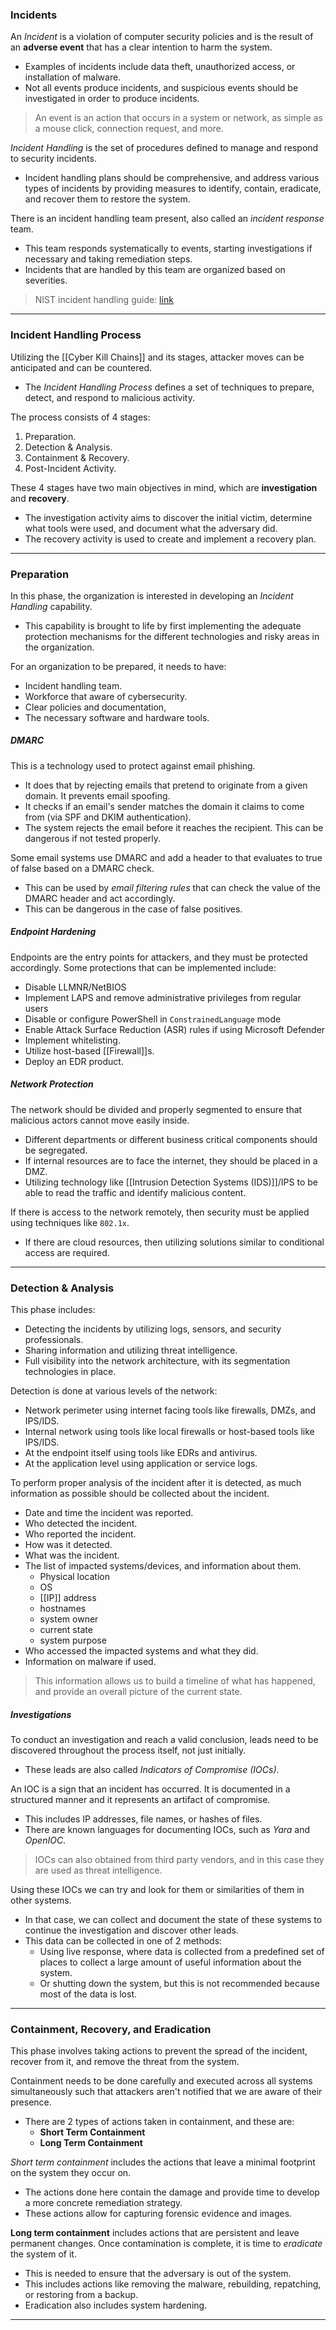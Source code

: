 ### Incidents

An _Incident_ is a violation of computer security policies and is the result of an **adverse event** that has a clear intention to harm the system.
- Examples of incidents include data theft, unauthorized access, or installation of malware.
- Not all events produce incidents, and suspicious events should be investigated in order to produce incidents.

> An event is an action that occurs in a system or network, as simple as a mouse click, connection request, and more.

_Incident Handling_ is the set of procedures defined to manage and respond to security incidents.
- Incident handling plans should be comprehensive, and address various types of incidents by providing measures to identify, contain, eradicate, and recover them to restore the system.

There is an incident handling team present, also called an _incident response_ team.
- This team responds systematically to events, starting investigations if necessary and taking remediation steps.
- Incidents that are handled by this team are organized based on severities.

> NIST incident handling guide: [link](https://nvlpubs.nist.gov/nistpubs/SpecialPublications/NIST.SP.800-61r2.pdf)

---
### Incident Handling Process

Utilizing the [[Cyber Kill Chains]] and its stages, attacker moves can be anticipated and can be countered.
- The _Incident Handling Process_ defines a set of techniques to prepare, detect, and respond to malicious activity.

The process consists of 4 stages:
1. Preparation.
2. Detection & Analysis.
3. Containment & Recovery.
4. Post-Incident Activity.

These 4 stages have two main objectives in mind, which are **investigation** and **recovery**.
- The investigation activity aims to discover the initial victim, determine what tools were used, and document what the adversary did.
- The recovery activity is used to create and implement a recovery plan.

---
### Preparation

In this phase, the organization is interested in developing an _Incident Handling_ capability.
- This capability is brought to life by first implementing the adequate protection mechanisms for the different technologies and risky areas in the organization.

For an organization to be prepared, it needs to have:
- Incident handling team.
- Workforce that aware of cybersecurity.
- Clear policies and documentation,
- The necessary software and hardware tools.

##### DMARC

This is a technology used to protect against email phishing.
- It does that by rejecting emails that pretend to originate from a given domain. It prevents email spoofing.
- It checks if an email's sender matches the domain it claims to come from (via SPF and DKIM authentication).
- The system rejects the email before it reaches the recipient. This can be dangerous if not tested properly.

Some email systems use DMARC and add a header to that evaluates to true of false based on a DMARC check.
- This can be used by _email filtering rules_ that can check the value of the DMARC header and act accordingly.
- This can be dangerous in the case of false positives.

##### Endpoint Hardening

Endpoints are the entry points for attackers, and they must be protected accordingly. Some protections that can be implemented include:
- Disable LLMNR/NetBIOS
- Implement LAPS and remove administrative privileges from regular users
- Disable or configure PowerShell in `ConstrainedLanguage` mode
- Enable Attack Surface Reduction (ASR) rules if using Microsoft Defender
- Implement whitelisting.
- Utilize host-based [[Firewall]]s.
- Deploy an EDR product.

##### Network Protection

The network should be divided and properly segmented to ensure that malicious actors cannot move easily inside.
- Different departments or different business critical components should be segregated.
- If internal resources are to face the internet, they should be placed in a DMZ.
- Utilizing technology like [[Intrusion Detection Systems (IDS)]]/IPS to be able to read the traffic and identify malicious content.

If there is access to the network remotely, then security must be applied using techniques like `802.1x`.
- If there are cloud resources, then utilizing solutions similar to conditional access are required.

---
### Detection & Analysis

This phase includes:
- Detecting the incidents by utilizing logs, sensors, and security professionals.
- Sharing information and utilizing threat intelligence.
- Full visibility into the network architecture, with its segmentation technologies in place.

Detection is done at various levels of the network:
- Network perimeter using internet facing tools like firewalls, DMZs, and IPS/IDS.
- Internal network using tools like local firewalls or host-based tools like IPS/IDS.
- At the endpoint itself using tools like EDRs and antivirus.
- At the application level using application or service logs.

To perform proper analysis of the incident after it is detected, as much information as possible should be collected about the incident.
- Date and time the incident was reported.
- Who detected the incident.
- Who reported the incident.
- How was it detected.
- What was the incident.
- The list of impacted systems/devices, and information about them.
    - Physical location
    - OS
    - [[IP]] address
    - hostnames
    - system owner
    - current state
    - system purpose
- Who accessed the impacted systems and what they did.
- Information on malware if used.

> This information allows us to build a timeline of what has happened, and provide an overall picture of the current state.

##### Investigations

To conduct an investigation and reach a valid conclusion, leads need to be discovered throughout the process itself, not just initially.
- These leads are also called _Indicators of Compromise (IOCs)_.

An IOC is a sign that an incident has occurred. It is documented in a structured manner and it represents an artifact of compromise.
- This includes IP addresses, file names, or hashes of files.
- There are known languages for documenting IOCs, such as _Yara_ and _OpenIOC_.

> IOCs can also obtained from third party vendors, and in this case they are used as threat intelligence.

Using these IOCs we can try and look for them or similarities of them in other systems.
- In that case, we can collect and document the state of these systems to continue the investigation and discover other leads.
- This data can be collected in one of 2 methods:
    - Using live response, where data is collected from a predefined set of places to collect a large amount of useful information about the system.
    - Or shutting down the system, but this is not recommended because most of the data is lost.

---
### Containment, Recovery, and Eradication

This phase involves taking actions to prevent the spread of the incident, recover from it, and remove the threat from the system.

Containment needs to be done carefully and executed across all systems simultaneously such that attackers aren't notified that we are aware of their presence.
- There are 2 types of actions taken in containment, and these are:
    - **Short Term Containment**
    - **Long Term Containment**

_Short term containment_ includes the actions that leave a minimal footprint on the system they occur on.
- The actions done here contain the damage and provide time to develop a more concrete remediation strategy.
- These actions allow for capturing forensic evidence and images.

**Long term containment** includes actions that are persistent and leave permanent changes. Once contamination is complete, it is time to _eradicate_ the system of it.
- This is needed to ensure that the adversary is out of the system.
- This includes actions like removing the malware, rebuilding, repatching, or restoring from a backup.
- Eradication also includes system hardening.

---
